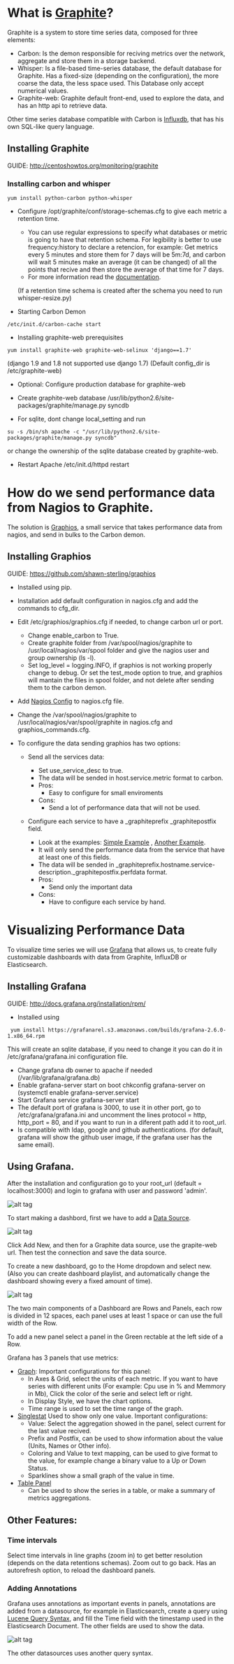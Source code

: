 # What is [Graphite](http://graphite.readthedocs.org/en/latest/)?
Graphite is a system to store time series data, composed for three elements:
* Carbon: Is the demon responsible for reciving metrics over the network, aggregate and store them in a storage backend.
* Whisper: Is a file-based time-series database, the default database for Graphite. Has a fixed-size (depending on the configuration), the more coarse the data, the less space used. This Database only accept numerical values.
* Graphite-web: Graphite default front-end, used to explore the data, and has an http api to retrieve data.

Other time series database compatible with Carbon is [Influxdb](https://influxdata.com/time-series-platform/influxdb/), that has his own SQL-like query language.

## Installing Graphite

GUIDE: http://centoshowtos.org/monitoring/graphite
### Installing carbon and whisper
```
yum install python-carbon python-whisper
```

* Configure /opt/graphite/conf/storage-schemas.cfg to give each metric a retention time.
  * You can use regular expressions to specify what databases or metric is going to have that retention schema. For legibility is better to use frequency:history to declare a retencion, for example: Get metrics every 5 minutes and store them for 7 days will be 5m:7d, and carbon will wait 5 minutes make an average (it can be changed) of all the points that recive and then store the average of that time for 7 days. 
  * For more information read the [documentation](http://graphite.readthedocs.org/en/latest/config-carbon.html#storage-schemas-conf).

  (If a retention time schema is created after the schema you need to run whisper-resize.py)

* Starting Carbon Demon
```
/etc/init.d/carbon-cache start
```

* Installing graphite-web prerequisites
```
yum install graphite-web graphite-web-selinux 'django==1.7'
```
(django 1.9 and 1.8 not supported use django 1.7)
(Default config_dir is /etc/graphite-web)

* Optional: Configure production database for graphite-web

* Create graphite-web database
/usr/lib/python2.6/site-packages/graphite/manage.py syncdb

* For sqlite, dont change local_setting and run 
```
su -s /bin/sh apache -c "/usr/lib/python2.6/site-packages/graphite/manage.py syncdb"
```
or change the ownership of the sqlite database created by graphite-web.

* Restart Apache
/etc/init.d/httpd restart

# How do we send performance data from Nagios to Graphite. 
The solution is [Graphios](https://github.com/shawn-sterling/graphios), a small service that takes performance data from nagios, and send in bulks to the Carbon demon. 
## Installing Graphios

GUIDE: https://github.com/shawn-sterling/graphios

* Installed using pip.
* Installation add default configuration in nagios.cfg and add the commands to cfg_dir.
* Edit /etc/graphios/graphios.cfg if needed, to change carbon url or port.
  * Change enable_carbon to True.
  * Create graphite folder from /var/spool/nagios/graphite to /usr/local/nagios/var/spool folder and give the nagios user and group ownership (ls -l).
  * Set log_level = logging.INFO, if graphios is not working properly change to debug. Or set the test_mode option to true, and graphios will mantain the files in spool folder, and not delete after sending them to the carbon demon. 

* Add [Nagios Config](https://github.com/shawn-sterling/graphios#2-nagioscfg) to nagios.cfg file.
* Change the /var/spool/nagios/graphite to /usr/local/nagios/var/spool/graphite in nagios.cfg and graphios_commands.cfg.
* To configure the data sending graphios has two options:
  * Send all the services data:
      * Set use_service_desc to true.
      * The data will be sended in host.service.metric format to carbon.
      * Pros:
        * Easy to configure for small enviroments
      * Cons:
        * Send a lot of performance data that will not be used.

  * Configure each service to have a _graphiteprefix _graphitepostfix field. 
    * Look at the examples: [Simple Example](https://github.com/shawn-sterling/graphios#simple-example) , [Another Example](https://github.com/shawn-sterling/graphios#another-example).
    * It will only send the performance data from the service that have at least one of this fields.
    * The data will be sended in _graphiteprefix.hostname.service-description._graphitepostfix.perfdata format.
    * Pros:
      * Send only the important data
    * Cons:
      * Have to configure each service by hand.

# Visualizing Performance Data
To visualize time series we will use [Grafana](http://grafana.org/) that allows us, to create fully customizable dashboards with data from Graphite, InfluxDB or Elasticsearch.

## Installing Grafana
GUIDE: http://docs.grafana.org/installation/rpm/
* Installed using
```
 yum install https://grafanarel.s3.amazonaws.com/builds/grafana-2.6.0-1.x86_64.rpm
 ```
This will create an sqlite database, if you need to change it you can do it in /etc/grafana/grafana.ini configuration file.
* Change grafana db owner to apache if needed (/var/lib/grafana/grafana.db)
* Enable grafana-server start on boot
 chkconfig grafana-server on
 (systemctl enable grafana-server.service)
* Start Grafana
 service grafana-server start
* The default port of grafana is 3000, to use it in other port, go to /etc/grafana/grafana.ini and uncomment the lines 
protocol = http, http_port = 80, and if you want to run in a diferent path add it to root_url.
* Is compatible with ldap, google and github authentications. (for default, grafana will show the github user image, if the grafana user has the same email).

## Using Grafana.
After the installation and configuration go to your root_url (default = localhost:3000) and login to grafana with user and password 'admin'.

![alt tag](grafana_img/loginGrafana.png)

To start making a dashbord, first we have to add a [Data Source](http://docs.grafana.org/datasources/overview/).

![alt tag](grafana_img/dataSource.png)


Click Add New, and then for a Graphite data source, use the grapite-web url. Then test the connection and save the data source.

To create a new dashboard, go to the Home dropdown and select new. (Also you can create dashboard playlist, and automatically change the dashboard showing every a fixed amount of time).

![alt tag](grafana_img/SelectDashboard.png)

The two main components of a Dashboard are Rows and Panels, each row is divided in 12 spaces, each panel uses at least 1 space or can use the full width of the Row.

To add a new panel select a panel in the Green rectable at the left side of a Row.

Grafana has 3 panels that use metrics:
* [Graph](http://docs.grafana.org/reference/graph/):
  Important configurations for this panel:
  * In Axes & Grid, select the units of each metric. If you want to have series with different units (For example: Cpu use in % and Memmory in Mb), Click the color of the serie and select left or right.
  * In Display Style, we have the chart options.
  * Time range is used to set the time range of the graph.
* [Singlestat](http://docs.grafana.org/reference/singlestat/)
  Used to show only one value. Important configurations:
  * Value: Select the aggregation showed in the panel, select current for the last value recived.
  * Prefix and Postfix, can be used to show information about the value (Units, Names or Other info).
  * Coloring and Value to text mapping, can be used to give format to the value, for example change a binary value to a Up or Down Status.
  * Sparklines show a small graph of the value in time.
* [Table Panel](http://docs.grafana.org/reference/table_panel/)
  * Can be used to show the series in a table, or make a summary of metrics aggregations.

## Other Features:

### Time intervals
 Select time intervals in line graphs (zoom in) to get better resolution (depends on the data retentions schemas). Zoom out to go back. Has an autorefresh option, to reload the dashboard panels.

### Adding Annotations
Grafana uses annotations as important events in panels, annotations are added from a datasource, for example in Elasticsearch, create a query using [Lucene Query Syntax](http://www.lucenetutorial.com/lucene-query-syntax.html), and fill the Time field with the timestamp used in the Elasticsearch Document. The other fields are used to show the data.

![alt tag](grafana_img/addingAnnotations.png)

The other datasources uses another query syntax.

